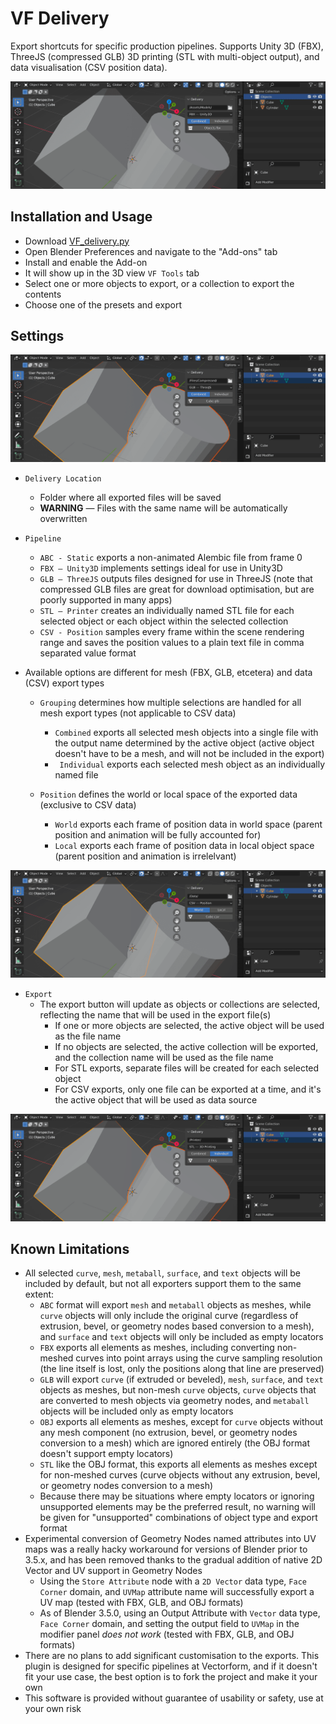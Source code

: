 # VF Delivery

Export shortcuts for specific production pipelines. Supports Unity 3D (FBX), ThreeJS (compressed GLB) 3D printing (STL with multi-object output), and data visualisation (CSV position data).

![screenshot of the Blender 3D view interface with the add-on installed, showing "FBX — Unity3D" selected](images/screenshot-fbx.png)

## Installation and Usage
- Download [VF_delivery.py](https://raw.githubusercontent.com/jeinselenVF/VF-BlenderDelivery/main/VF_delivery.py)
- Open Blender Preferences and navigate to the "Add-ons" tab
- Install and enable the Add-on
- It will show up in the 3D view `VF Tools` tab
- Select one or more objects to export, or a collection to export the contents
- Choose one of the presets and export

## Settings

![screenshot of the Blender 3D view interface with the add-on installed, showing "GLB — ThreeJS" selected](images/screenshot-glb.png)

- `Delivery Location`
	- Folder where all exported files will be saved
	- **WARNING** — Files with the same name will be automatically overwritten

- `Pipeline`
	- `ABC - Static` exports a non-animated Alembic file from frame 0
	- `FBX — Unity3D` implements settings ideal for use in Unity3D
	- `GLB — ThreeJS` outputs files designed for use in ThreeJS (note that compressed GLB files are great for download optimisation, but are poorly supported in many apps)
	- `STL — Printer` creates an individually named STL file for each selected object or each object within the selected collection
	- `CSV - Position` samples every frame within the scene rendering range and saves the position values to a plain text file in comma separated value format
- Available options are different for mesh (FBX, GLB, etcetera) and data (CSV) export types
	- `Grouping` determines how multiple selections are handled for all mesh export types (not applicable to CSV data)
		- `Combined` exports all selected mesh objects into a single file with the output name determined by the active object (active object doesn't have to be a mesh, and will not be included in the export)
		- `	Individual` exports each selected mesh object as an individually named file

	- `Position` defines the world or local space of the exported data (exclusive to CSV data)
		- `World` exports each frame of position data in world space (parent position and animation will be fully accounted for)
		- `Local` exports each frame of position data in local object space (parent position and animation is irrelelvant)

![screenshot of the Blender 3D view interface with the add-on installed, showing "CSV — Position" selected](images/screenshot-csv.png)

- `Export`
	- The export button will update as objects or collections are selected, reflecting the name that will be used in the export file(s)
		- If one or more objects are selected, the active object will be used as the file name
		- If no objects are selected, the active collection will be exported, and the collection name will be used as the file name
		- For STL exports, separate files will be created for each selected object
		- For CSV exports, only one file can be exported at a time, and it's the active object that will be used as data source

![screenshot of the Blender 3D view interface with the add-on installed, showing "STL — 3D Printing" selected](images/screenshot-stl.png)

## Known Limitations

- All selected `curve`, `mesh`, `metaball`, `surface`, and `text` objects will be included by default, but not all exporters support them to the same extent:
	- `ABC` format will export `mesh` and `metaball` objects as meshes, while `curve` objects will only include the original curve (regardless of extrusion, bevel, or geometry nodes based conversion to a mesh), and `surface` and `text` objects will only be included as empty locators
	- `FBX` exports all elements as meshes, including converting non-meshed curves into point arrays using the curve sampling resolution (the line itself is lost, only the positions along that line are preserved)
	- `GLB` will export `curve` (if extruded or beveled), `mesh`, `surface`, and `text` objects as meshes, but non-mesh `curve` objects, `curve` objects that are converted to mesh objects via geometry nodes, and `metaball` objects will be included only as empty locators
	- `OBJ` exports all elements as meshes, except for `curve` objects without any mesh component (no extrusion, bevel, or geometry nodes conversion to a mesh) which are ignored entirely (the OBJ format doesn't support empty locators)
	- `STL` like the OBJ format, this exports all elements as meshes except for non-meshed curves (curve objects without any extrusion, bevel, or geometry nodes conversion to a mesh)
	- Because there may be situations where empty locators or ignoring unsupported elements may be the preferred result, no warning will be given for "unsupported" combinations of object type and export format
- Experimental conversion of Geometry Nodes named attributes into UV maps was a really hacky workaround for versions of Blender prior to 3.5.x, and has been removed thanks to the gradual addition of native 2D Vector and UV support in Geometry Nodes
	- Using the `Store Attribute` node with a `2D Vector` data type, `Face Corner` domain, and `UVMap` attribute name will successfully export a UV map (tested with FBX, GLB, and OBJ formats)
	- As of Blender 3.5.0, using an Output Attribute with `Vector` data type, `Face Corner` domain, and setting the output field to `UVMap` in the modifier panel _does not work_ (tested with FBX, GLB, and OBJ formats)
- There are no plans to add significant customisation to the exports. This plugin is designed for specific pipelines at Vectorform, and if it doesn't fit your use case, the best option is to fork the project and make it your own
- This software is provided without guarantee of usability or safety, use at your own risk